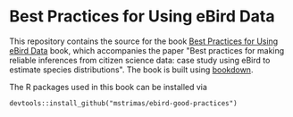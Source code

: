 # Best Practices for Using eBird Data

This repository contains the source for the book [Best Practices for Using eBird Data](http://strimas.com/ebird-best-practices/)
book, which accompanies the paper "Best practices for making reliable inferences from citizen science data: case study using eBird to estimate species distributions". The book is built using [bookdown](https://github.com/rstudio/bookdown).

The R packages used in this book can be installed via

```{r}
devtools::install_github("mstrimas/ebird-good-practices")
```